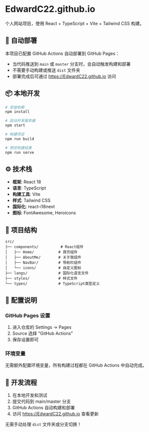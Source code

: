 # EdwardC22.github.io

个人网站项目，使用 React + TypeScript + Vite + Tailwind CSS 构建。

## 🚀 自动部署

本项目已配置 GitHub Actions 自动部署到 GitHub Pages：

- 当代码推送到 `main` 或 `master` 分支时，会自动触发构建和部署
- 不需要手动构建或推送 `dist` 文件夹
- 部署完成后可通过 https://EdwardC22.github.io 访问

## 📦 本地开发

```bash
# 安装依赖
npm install

# 启动开发服务器
npm start

# 构建项目
npm run build

# 预览构建结果
npm run serve
```

## ⚙️ 技术栈

- **框架**: React 18
- **语言**: TypeScript
- **构建工具**: Vite
- **样式**: Tailwind CSS
- **国际化**: react-i18next
- **图标**: FontAwesome, Heroicons

## 📁 项目结构

```
src/
├── components/          # React组件
│   ├── Home/           # 首页组件
│   ├── AboutMe/        # 关于我组件
│   ├── NavBar/         # 导航栏组件
│   └── icons/          # 自定义图标
├── langs/              # 国际化语言文件
├── styles/             # 样式文件
└── types/              # TypeScript类型定义
```

## 🔧 配置说明

### GitHub Pages 设置

1. 进入仓库的 Settings → Pages
2. Source 选择 "GitHub Actions"
3. 保存设置即可

### 环境变量

无需额外配置环境变量，所有构建过程都在 GitHub Actions 中自动完成。

## 📝 开发流程

1. 在本地开发和测试
2. 提交代码到 main/master 分支
3. GitHub Actions 自动构建和部署
4. 访问 https://EdwardC22.github.io 查看更新

无需手动处理 `dist` 文件夹或分支切换！
